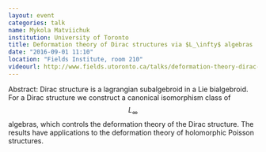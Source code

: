 ```yaml
---
layout: event
categories: talk
name: Mykola Matviichuk
institution: University of Toronto
title: Deformation theory of Dirac structures via $L_\infty$ algebras
date: "2016-09-01 11:10"
location: "Fields Institute, room 210"
videourl: http://www.fields.utoronto.ca/talks/deformation-theory-dirac-structures-l%E2%88%9E-algebras
---
```

Abstract: Dirac structure is a lagrangian subalgebroid in a Lie bialgebroid. For a Dirac structure we construct a canonical isomorphism class of $$L_\infty$$ algebras, which controls the deformation theory of the Dirac structure. The results have applications to the deformation theory of holomorphic Poisson structures.
